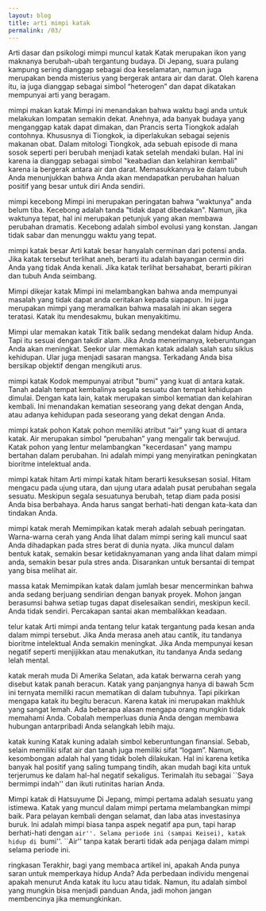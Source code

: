 ```yaml
---
layout: blog
title: arti mimpi katak
permalink: /03/
---
```

Arti dasar dan psikologi mimpi muncul katak
Katak merupakan ikon yang maknanya berubah-ubah tergantung budaya. Di Jepang, suara pulang kampung sering dianggap sebagai doa keselamatan, namun juga merupakan benda misterius yang bergerak antara air dan darat. Oleh karena itu, ia juga dianggap sebagai simbol “heterogen” dan dapat dikatakan mempunyai arti yang beragam.

mimpi makan katak
Mimpi ini menandakan bahwa waktu bagi anda untuk melakukan lompatan semakin dekat. Anehnya, ada banyak budaya yang menganggap katak dapat dimakan, dan Prancis serta Tiongkok adalah contohnya. Khususnya di Tiongkok, ia diperlakukan sebagai sejenis makanan obat. Dalam mitologi Tiongkok, ada sebuah episode di mana sosok seperti peri berubah menjadi katak setelah mendaki bulan. Hal ini karena ia dianggap sebagai simbol "keabadian dan kelahiran kembali" karena ia bergerak antara air dan darat. Memasukkannya ke dalam tubuh Anda menunjukkan bahwa Anda akan mendapatkan perubahan haluan positif yang besar untuk diri Anda sendiri.

mimpi kecebong
Mimpi ini merupakan peringatan bahwa “waktunya” anda belum tiba. Kecebong adalah tanda "tidak dapat dibedakan". Namun, jika waktunya tepat, hal ini merupakan petunjuk yang akan membawa perubahan dramatis. Kecebong adalah simbol evolusi yang konstan. Jangan tidak sabar dan menunggu waktu yang tepat.

mimpi katak besar
Arti katak besar hanyalah cerminan dari potensi anda. Jika katak tersebut terlihat aneh, berarti itu adalah bayangan cermin diri Anda yang tidak Anda kenali. Jika katak terlihat bersahabat, berarti pikiran dan tubuh Anda seimbang.

Mimpi dikejar katak
Mimpi ini melambangkan bahwa anda mempunyai masalah yang tidak dapat anda ceritakan kepada siapapun. Ini juga merupakan mimpi yang meramalkan bahwa masalah ini akan segera teratasi. Katak itu mendesakmu, bukan menyakitimu.

Mimpi ular memakan katak
Titik balik sedang mendekat dalam hidup Anda. Tapi itu sesuai dengan takdir alam. Jika Anda menerimanya, keberuntungan Anda akan meningkat. Seekor ular memakan katak adalah salah satu siklus kehidupan. Ular juga menjadi sasaran mangsa. Terkadang Anda bisa bersikap objektif dengan mengikuti arus.

mimpi katak
Kodok mempunyai atribut "bumi" yang kuat di antara katak. Tanah adalah tempat kembalinya segala sesuatu dan tempat kehidupan dimulai. Dengan kata lain, katak merupakan simbol kematian dan kelahiran kembali. Ini menandakan kematian seseorang yang dekat dengan Anda, atau adanya kehidupan pada seseorang yang dekat dengan Anda.

mimpi katak pohon
Katak pohon memiliki atribut “air” yang kuat di antara katak. Air merupakan simbol “perubahan” yang mengalir tak berwujud. Katak pohon yang lentur melambangkan "kecerdasan" yang mampu bertahan dalam perubahan. Ini adalah mimpi yang menyiratkan peningkatan bioritme intelektual anda.

mimpi katak hitam
Arti mimpi katak hitam berarti kesuksesan sosial. Hitam mengacu pada ujung utara, dan ujung utara adalah pusat perubahan segala sesuatu. Meskipun segala sesuatunya berubah, tetap diam pada posisi Anda bisa berbahaya. Anda harus sangat berhati-hati dengan kata-kata dan tindakan Anda.

mimpi katak merah
Memimpikan katak merah adalah sebuah peringatan. Warna-warna cerah yang Anda lihat dalam mimpi sering kali muncul saat Anda dihadapkan pada stres berat di dunia nyata. Jika muncul dalam bentuk katak, semakin besar ketidaknyamanan yang anda lihat dalam mimpi anda, semakin besar pula stres anda. Disarankan untuk bersantai di tempat yang bisa melihat air.

massa katak
Memimpikan katak dalam jumlah besar mencerminkan bahwa anda sedang berjuang sendirian dengan banyak proyek. Mohon jangan berasumsi bahwa setiap tugas dapat diselesaikan sendiri, meskipun kecil. Anda tidak sendiri. Percakapan santai akan membalikkan keadaan.

telur katak
Arti mimpi anda tentang telur katak tergantung pada kesan anda dalam mimpi tersebut. Jika Anda merasa aneh atau cantik, itu tandanya bioritme intelektual Anda semakin meningkat. Jika Anda mempunyai kesan negatif seperti menjijikkan atau menakutkan, itu tandanya Anda sedang lelah mental.

katak merah muda
Di Amerika Selatan, ada katak berwarna cerah yang disebut katak panah beracun. Katak yang panjangnya hanya di bawah 5cm ini ternyata memiliki racun mematikan di dalam tubuhnya. Tapi pikirkan mengapa katak itu begitu beracun. Karena katak ini merupakan makhluk yang sangat lemah. Ada beberapa alasan mengapa orang mungkin tidak memahami Anda. Cobalah memperluas dunia Anda dengan membawa hubungan antarpribadi Anda selangkah lebih maju.

katak kuning
Katak kuning adalah simbol keberuntungan finansial. Sebab, selain memiliki sifat air dan tanah juga memiliki sifat “logam”. Namun, kesombongan adalah hal yang tidak boleh dilakukan. Hal ini karena ketika banyak hal positif yang saling tumpang tindih, akan mudah bagi kita untuk terjerumus ke dalam hal-hal negatif sekaligus. Terimalah itu sebagai ``Saya bermimpi indah'' dan ikuti rutinitas harian Anda.

Mimpi katak di Hatsuyume
Di Jepang, mimpi pertama adalah sesuatu yang istimewa. Katak yang muncul dalam mimpi pertama melambangkan mimpi baik. Para pelayan kembali dengan selamat, dan laba atas investasinya buruk. Ini adalah mimpi biasa tanpa aspek negatif apa pun, tapi harap berhati-hati dengan ``air''. Selama periode ini (sampai Keisei), katak hidup di ``bumi''. ``Air'' tanpa katak berarti tidak ada penjaga dalam mimpi selama periode ini.

ringkasan
Terakhir, bagi yang membaca artikel ini, apakah Anda punya saran untuk memperkaya hidup Anda?
Ada perbedaan individu mengenai apakah menurut Anda katak itu lucu atau tidak. Namun, itu adalah simbol yang mungkin bisa menjadi panduan Anda, jadi mohon jangan membencinya jika memungkinkan.
